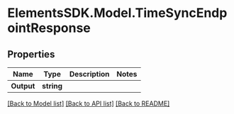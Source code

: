 # ElementsSDK.Model.TimeSyncEndpointResponse

## Properties

Name | Type | Description | Notes
------------ | ------------- | ------------- | -------------
**Output** | **string** |  | 

[[Back to Model list]](../README.md#documentation-for-models) [[Back to API list]](../README.md#documentation-for-api-endpoints) [[Back to README]](../README.md)

